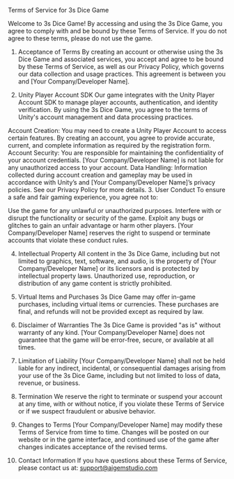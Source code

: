 Terms of Service for 3s Dice Game

Welcome to 3s Dice Game! By accessing and using the 3s Dice Game, you agree to comply with and be bound by these Terms of Service. If you do not agree to these terms, please do not use the game.

1. Acceptance of Terms
By creating an account or otherwise using the 3s Dice Game and associated services, you accept and agree to be bound by these Terms of Service, as well as our Privacy Policy, which governs our data collection and usage practices. This agreement is between you and [Your Company/Developer Name].

2. Unity Player Account SDK
Our game integrates with the Unity Player Account SDK to manage player accounts, authentication, and identity verification. By using the 3s Dice Game, you agree to the terms of Unity's account management and data processing practices.

Account Creation: You may need to create a Unity Player Account to access certain features. By creating an account, you agree to provide accurate, current, and complete information as required by the registration form.
Account Security: You are responsible for maintaining the confidentiality of your account credentials. [Your Company/Developer Name] is not liable for any unauthorized access to your account.
Data Handling: Information collected during account creation and gameplay may be used in accordance with Unity’s and [Your Company/Developer Name]’s privacy policies. See our Privacy Policy for more details.
3. User Conduct
To ensure a safe and fair gaming experience, you agree not to:

Use the game for any unlawful or unauthorized purposes.
Interfere with or disrupt the functionality or security of the game.
Exploit any bugs or glitches to gain an unfair advantage or harm other players.
[Your Company/Developer Name] reserves the right to suspend or terminate accounts that violate these conduct rules.

4. Intellectual Property
All content in the 3s Dice Game, including but not limited to graphics, text, software, and audio, is the property of [Your Company/Developer Name] or its licensors and is protected by intellectual property laws. Unauthorized use, reproduction, or distribution of any game content is strictly prohibited.

5. Virtual Items and Purchases
3s Dice Game may offer in-game purchases, including virtual items or currencies. These purchases are final, and refunds will not be provided except as required by law.

6. Disclaimer of Warranties
The 3s Dice Game is provided "as is" without warranty of any kind. [Your Company/Developer Name] does not guarantee that the game will be error-free, secure, or available at all times.

7. Limitation of Liability
[Your Company/Developer Name] shall not be held liable for any indirect, incidental, or consequential damages arising from your use of the 3s Dice Game, including but not limited to loss of data, revenue, or business.

8. Termination
We reserve the right to terminate or suspend your account at any time, with or without notice, if you violate these Terms of Service or if we suspect fraudulent or abusive behavior.

9. Changes to Terms
[Your Company/Developer Name] may modify these Terms of Service from time to time. Changes will be posted on our website or in the game interface, and continued use of the game after changes indicates acceptance of the revised terms.

10. Contact Information
If you have questions about these Terms of Service, please contact us at: support@aigemstudio.com
